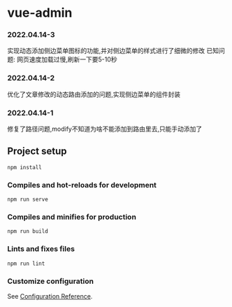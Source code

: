 # vue-admin

###	2022.04.14-3

实现动态添加侧边菜单图标的功能,并对侧边菜单的样式进行了细微的修改
已知问题: 网页速度加载过慢,刷新一下要5-10秒



###	2022.04.14-2

优化了文章修改的动态路由添加的问题,实现侧边菜单的组件封装



###	2022.04.14-1

修复了路径问题,modify不知道为啥不能添加到路由里去,只能手动添加了



## Project setup

```
npm install
```

### Compiles and hot-reloads for development

```
npm run serve
```

### Compiles and minifies for production

```
npm run build
```

### Lints and fixes files

```
npm run lint
```

### Customize configuration

See [Configuration Reference](https://cli.vuejs.org/config/).
